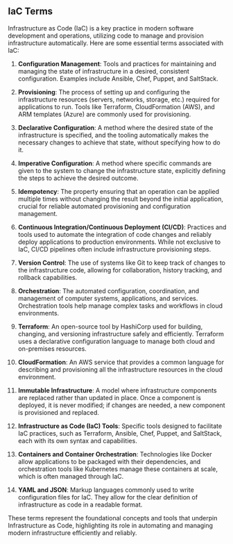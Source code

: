 ## IaC Terms

Infrastructure as Code (IaC) is a key practice in modern software development and operations, utilizing code to manage and provision infrastructure automatically. Here are some essential terms associated with IaC:

1. **Configuration Management**: Tools and practices for maintaining and managing the state of infrastructure in a desired, consistent configuration. Examples include Ansible, Chef, Puppet, and SaltStack.

2. **Provisioning**: The process of setting up and configuring the infrastructure resources (servers, networks, storage, etc.) required for applications to run. Tools like Terraform, CloudFormation (AWS), and ARM templates (Azure) are commonly used for provisioning.

3. **Declarative Configuration**: A method where the desired state of the infrastructure is specified, and the tooling automatically makes the necessary changes to achieve that state, without specifying how to do it.

4. **Imperative Configuration**: A method where specific commands are given to the system to change the infrastructure state, explicitly defining the steps to achieve the desired outcome.

5. **Idempotency**: The property ensuring that an operation can be applied multiple times without changing the result beyond the initial application, crucial for reliable automated provisioning and configuration management.

6. **Continuous Integration/Continuous Deployment (CI/CD)**: Practices and tools used to automate the integration of code changes and reliably deploy applications to production environments. While not exclusive to IaC, CI/CD pipelines often include infrastructure provisioning steps.

7. **Version Control**: The use of systems like Git to keep track of changes to the infrastructure code, allowing for collaboration, history tracking, and rollback capabilities.

8. **Orchestration**: The automated configuration, coordination, and management of computer systems, applications, and services. Orchestration tools help manage complex tasks and workflows in cloud environments.

9. **Terraform**: An open-source tool by HashiCorp used for building, changing, and versioning infrastructure safely and efficiently. Terraform uses a declarative configuration language to manage both cloud and on-premises resources.

10. **CloudFormation**: An AWS service that provides a common language for describing and provisioning all the infrastructure resources in the cloud environment.

11. **Immutable Infrastructure**: A model where infrastructure components are replaced rather than updated in place. Once a component is deployed, it is never modified; if changes are needed, a new component is provisioned and replaced.

12. **Infrastructure as Code (IaC) Tools**: Specific tools designed to facilitate IaC practices, such as Terraform, Ansible, Chef, Puppet, and SaltStack, each with its own syntax and capabilities.

13. **Containers and Container Orchestration**: Technologies like Docker allow applications to be packaged with their dependencies, and orchestration tools like Kubernetes manage these containers at scale, which is often managed through IaC.

14. **YAML and JSON**: Markup languages commonly used to write configuration files for IaC. They allow for the clear definition of infrastructure as code in a readable format.

These terms represent the foundational concepts and tools that underpin Infrastructure as Code, highlighting its role in automating and managing modern infrastructure efficiently and reliably.
